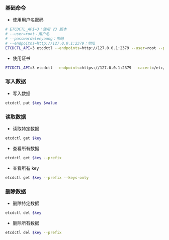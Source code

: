 ### 基础命令

* 使用用户名密码

```bash
# ETCDCTL_API=3：使用 V3 版本
# --user=root：用户名
# --password=leeyoung：密码
# --endpoitns=http://127.0.0.1:2379：地址
ETCDCTL_API=3 etcdctl --endpoints=http://127.0.0.1:2379 --user=root --password=leeyoung put $key $value
```

* 使用证书

```bash
ETCDCTL_API=3 etcdctl --endpoints=https://127.0.0.1:2379 --cacert=/etc/etcd/cacert.pem --cert=/etc/etcd/cert.pem --key=/etc/etcd/key.pem get $key
```


### 写入数据

* 写入数据

```bash
etcdctl put $key $value
```


### 读取数据

* 读取特定数据

```bash
etcdctl get $key
```

* 查看所有数据

```bash
etcdctl get $key --prefix
```

* 查看所有 key

```bash
etcdctl get $key --prefix --keys-only
```


### 删除数据

* 删除特定数据

```bash
etcdctl del $key
```

* 删除所有数据

```bash
etcdctl del $key --prefix
```

